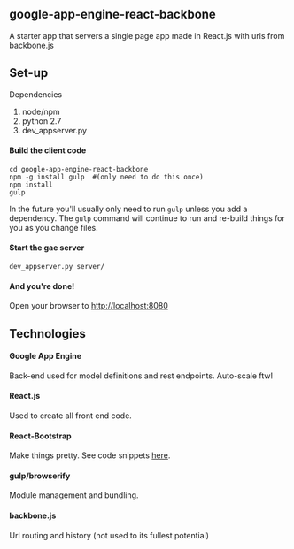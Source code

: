 ## google-app-engine-react-backbone

A starter app that servers a single page app made in React.js with urls from backbone.js

## Set-up

Dependencies
  1. node/npm
  2. python 2.7
  3. dev_appserver.py

#### Build the client code

```
cd google-app-engine-react-backbone
npm -g install gulp  #(only need to do this once)
npm install
gulp
```

In the future you'll usually only need to run `gulp` unless you add a dependency. The `gulp` command will continue to run and re-build things for you as you change files.

#### Start the gae server

```
dev_appserver.py server/
```

#### And you're done!

Open your browser to [http://localhost:8080](http://localhost:8080)

## Technologies

#### Google App Engine

Back-end used for model definitions and rest endpoints. Auto-scale ftw!

#### React.js

Used to create all front end code.

#### React-Bootstrap

Make things pretty. See code snippets [here](http://react-bootstrap.github.io/components.html).

#### gulp/browserify

Module management and bundling.

#### backbone.js

Url routing and history (not used to its fullest potential)
